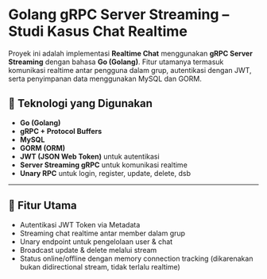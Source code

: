 # Golang gRPC Server Streaming – Studi Kasus Chat Realtime

Proyek ini adalah implementasi **Realtime Chat** menggunakan **gRPC Server Streaming** dengan bahasa **Go (Golang)**. Fitur utamanya termasuk komunikasi realtime antar pengguna dalam grup, autentikasi dengan JWT, serta penyimpanan data menggunakan MySQL dan GORM.

## 🔧 Teknologi yang Digunakan

- **Go (Golang)**
- **gRPC + Protocol Buffers**
- **MySQL**
- **GORM (ORM)**
- **JWT (JSON Web Token)** untuk autentikasi
- **Server Streaming gRPC** untuk komunikasi realtime
- **Unary RPC** untuk login, register, update, delete, dsb

---

## 🚀 Fitur Utama

- Autentikasi JWT Token via Metadata
- Streaming chat realtime antar member dalam grup
- Unary endpoint untuk pengelolaan user & chat
- Broadcast update & delete melalui stream
- Status online/offline dengan memory connection tracking (dikarenakan bukan didirectional stream, tidak terlalu realtime)


